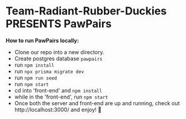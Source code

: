 # Team-Radiant-Rubber-Duckies PRESENTS PawPairs

**How to run PawPairs locally:**
* Clone our repo into a new directory. 
* Create postgres database `pawpairs`
* run `npm install`
* run `npx prisma migrate dev`
* run `npm run seed`
* run `npm start`
* cd into 'front-end' and `npm install`
* while in the 'front-end', run `npm start`
* Once both the server and front-end are up and running, check out http://localhost:3000/ and enjoy! 🐾
